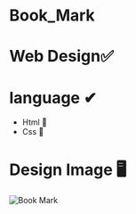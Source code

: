 # Book_Mark
# Web Design✅

# language ✔
  * Html  📱
  * Css 📱

# Design Image 🖥
![Book Mark](https://user-images.githubusercontent.com/102246990/170893882-42a2836a-e6a8-4891-8412-238006cc12d4.png)

